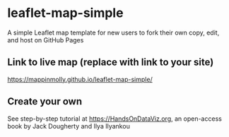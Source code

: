 # leaflet-map-simple
A simple Leaflet map template for new users to fork their own copy, edit, and host on GitHub Pages

## Link to live map (replace with link to your site)
https://mappinmolly.github.io/leaflet-map-simple/

## Create your own
See step-by-step tutorial at https://HandsOnDataViz.org, an open-access book by Jack Dougherty and Ilya Ilyankou
